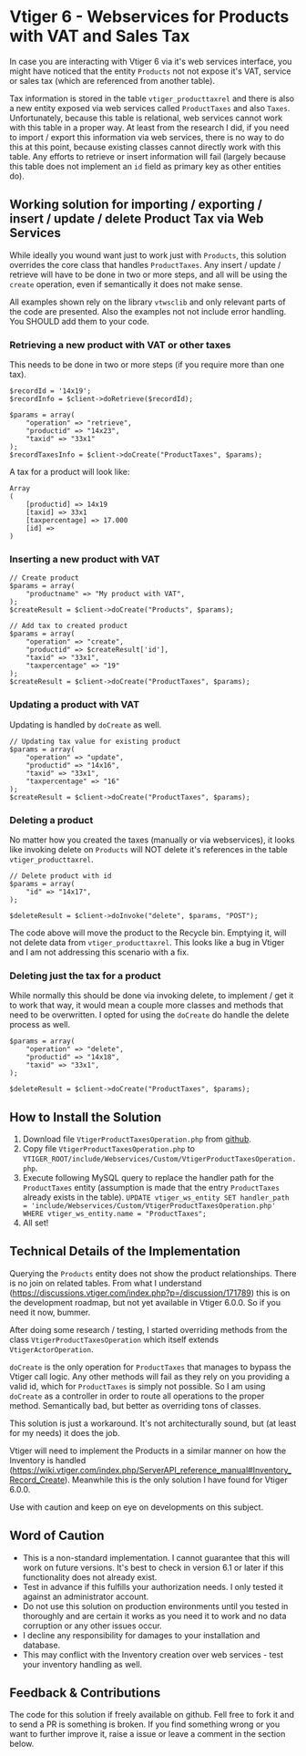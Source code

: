 # Vtiger 6 - Webservices for Products with VAT and Sales Tax  #

In case you are interacting with Vtiger 6 via it's web services interface, you might have noticed that the entity `Products` not not expose it's VAT, service or sales tax (which are referenced from another table).

<!--BREAK-->

Tax information is stored in the table `vtiger_producttaxrel` and there is also a new entity exposed via web services called `ProductTaxes` and also `Taxes`. Unfortunately, because this table is relational, web services cannot work with this table in a proper way. At least from the research I did, if you need to import / export this information via web services, there is no way to do this at this point, because existing classes cannot directly work with this table. Any efforts to retrieve or insert information will fail (largely because this table does not implement an `id` field as primary key as other entities do).

## Working solution for importing / exporting / insert / update / delete Product Tax via Web Services ##

While ideally you wound want just to work just with `Products`, this solution overrides the core class that handles `ProductTaxes`. Any insert / update / retrieve will have to be done in two or more steps, and all will be using the `create` operation, even if semantically it does not make sense.

All examples shown rely on the library `vtwsclib` and only relevant parts of the code are presented. Also the examples not not include error handling. You SHOULD add them to your code.

### Retrieving a new product with VAT or other taxes ###

This needs to be done in two or more steps (if you require more than one tax).

	$recordId = '14x19';
	$recordInfo = $client->doRetrieve($recordId);

	$params = array(
		"operation" => "retrieve",
		"productid" => "14x23",
		"taxid" => "33x1"
	);
	$recordTaxesInfo = $client->doCreate("ProductTaxes", $params);

A tax for a product will look like:

	Array
	(
	    [productid] => 14x19
	    [taxid] => 33x1
	    [taxpercentage] => 17.000
	    [id] => 
	)

### Inserting a new product with VAT ###

	// Create product
	$params = array(
		"productname" => "My product with VAT",
	);
	$createResult = $client->doCreate("Products", $params);

	// Add tax to created product
	$params = array(
		"operation" => "create",
		"productid" => $createResult['id'],
		"taxid" => "33x1",
		"taxpercentage" => "19"
	);
	$createResult = $client->doCreate("ProductTaxes", $params);

### Updating a product with VAT ###

Updating is handled by `doCreate` as well.

	// Updating tax value for existing product
	$params = array(
		"operation" => "update",
		"productid" => "14x16",
		"taxid" => "33x1",
		"taxpercentage" => "16"
	);
	$createResult = $client->doCreate("ProductTaxes", $params);


### Deleting a product ###

No matter how you created the taxes (manually or via webservices), it looks like invoking delete on `Products` will NOT delete it's references in the table `vtiger_producttaxrel`.

	// Delete product with id
	$params = array(
		"id" => "14x17",
	);

	$deleteResult = $client->doInvoke("delete", $params, "POST");

The code above will move the product to the Recycle bin. Emptying it, will not delete data from `vtiger_producttaxrel`. This looks like a bug in Vtiger and I am not addressing this scenario with a fix.

### Deleting just the tax for a product ###

While normally this should be done via invoking delete, to implement / get it to work that way, it would mean a couple more classes and methods that need to be overwritten. I opted for using the `doCreate` do handle the delete process as well.

	$params = array(
		"operation" => "delete",
		"productid" => "14x18",
		"taxid" => "33x1",
	);

	$deleteResult = $client->doCreate("ProductTaxes", $params);

## How to Install the Solution ##

1. Download file `VtigerProductTaxesOperation.php` from [github](https://github.com/vdespa/Vtiger-Web-Services-ProductTaxes). 
2. Copy file `VtigerProductTaxesOperation.php` to `VTIGER_ROOT/include/Webservices/Custom/VtigerProductTaxesOperation.php`.
3. Execute following MySQL query to replace the handler path for the `ProductTaxes` entity (assumption is made that the entry `ProductTaxes` already exists in the table).
`UPDATE vtiger_ws_entity SET handler_path = 'include/Webservices/Custom/VtigerProductTaxesOperation.php' WHERE vtiger_ws_entity.name = "ProductTaxes";`
4. All set!

## Technical Details of the Implementation ##

Querying the `Products` entity does not show the product relationships. There is no join on related tables. From what I understand (https://discussions.vtiger.com/index.php?p=/discussion/171789) this is on the development roadmap, but not yet available in Vtiger 6.0.0. So if you need it now, bummer.

After doing some research / testing, I started overriding methods from the class `VtigerProductTaxesOperation` which itself extends `VtigerActorOperation`. 

`doCreate` is the only operation for `ProductTaxes` that manages to bypass the Vtiger call logic. Any other methods will fail as they rely on you providing a valid id, which for `ProductTaxes` is simply not possible. So I am using `doCreate` as a controller in order to route all operations to the proper method. Semantically bad, but better as overriding tons of classes.

This solution is just a workaround. It's not architecturally sound, but (at least for my needs) it does the job.

Vtiger will need to implement the Products in a similar manner on how the Inventory is handled (https://wiki.vtiger.com/index.php/ServerAPI_reference_manual#Inventory_Record_Create). Meanwhile this is the only solution I have found for Vtiger 6.0.0.

Use with caution and keep on eye on developments on this subject.

## Word of Caution ##

- This is a non-standard implementation. I cannot guarantee that this will work on future versions. It's best to check in version 6.1 or later if this functionality does not already exist.
- Test in advance if this fulfills your authorization needs. I only tested it against an administrator account.  
- Do not use this solution on production environments until you tested in thoroughly and are certain it works as you need it to work and no data corruption or any other issues occur. 
- I decline any responsibility for damages to your installation and database.
- This may conflict with the Inventory creation over web services - test your inventory handling as well.

## Feedback & Contributions ##

The code for this solution if freely available on github. Fell free to fork it and to send a PR is something is broken. If you find something wrong or you want to further improve it, raise a issue or leave a comment in the section below. 


